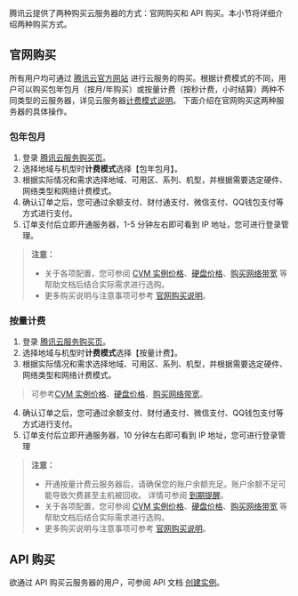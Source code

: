 腾讯云提供了两种购买云服务器的方式：官网购买和 API 购买。本小节将详细介绍两种购买方式。

## 官网购买

所有用户均可通过 [腾讯云官方网站](http://manage.qcloud.com/shoppingcart/shop.php?tab=cvm) 进行云服务的购买。根据计费模式的不同，用户可以购买包年包月（按月/年购买）或按量计费（按秒计费，小时结算）两种不同类型的云服务器，详见云服务器[计费模式说明](https://www.qcloud.com/doc/product/213/%E8%AE%A1%E8%B4%B9%E6%A8%A1%E5%BC%8F%E8%AF%B4%E6%98%8E)。
下面介绍在官网购买这两种服务器的具体操作。

### 包年包月
1. 登录 [腾讯云服务购买页](http://manage.qcloud.com/shoppingcart/shop.php?tab=cvm)。
2. 选择地域与机型时**计费模式**选择【包年包月】。
3. 根据实际情况和需求选择地域、可用区、系列、机型，并根据需要选定硬件、网络类型和网络计费模式。
4. 确认订单之后，您可通过余额支付、财付通支付、微信支付、QQ钱包支付等方式进行支付。
5. 订单支付后立即开通服务器，1-5 分钟左右即可看到 IP 地址，您可进行登录管理。
>**注意：**
>- 关于各项配置，您可参阅 [CVM 实例价格](https://www.qcloud.com/document/product/213/2176)、[硬盘价格](https://www.qcloud.com/document/product/213/2255)、[购买网络带宽](https://www.qcloud.com/document/product/213/509) 等帮助文档后结合实际需求进行选购。
>- 更多购买说明与注意事项可参考 [官网购买说明](https://www.qcloud.com/doc/product/213/6998)。

### 按量计费
 
1. 登录 [腾讯云服务购买页](http://manage.qcloud.com/shoppingcart/shop.php?tab=cvm)。
2. 选择地域与机型时**计费模式**选择【按量计费】。
3. 根据实际情况和需求选择地域、可用区、系列、机型，并根据需要选定硬件、网络类型和网络计费模式。
>可参考[CVM 实例价格](https://www.qcloud.com/document/product/213/2176)、[硬盘价格](https://www.qcloud.com/document/product/213/2255)、[购买网络带宽](https://www.qcloud.com/document/product/213/509)。
4. 确认订单之后，您可通过余额支付、财付通支付、微信支付、QQ钱包支付等方式进行支付。
5. 订单支付后立即开通服务器，10 分钟左右即可看到 IP 地址，您可进行登录管理
>**注意：**
>- 开通按量计费云服务器后，请确保您的账户余额充足。账户余额不足可能导致欠费甚至主机被回收。
>详情可参阅 [到期提醒](https://www.qcloud.com/document/product/213/2181)。
>- 关于各项配置，您可参阅 [CVM 实例价格](https://www.qcloud.com/document/product/213/2176)、[硬盘价格](https://www.qcloud.com/document/product/213/2255)、[购买网络带宽](https://www.qcloud.com/document/product/213/509) 等帮助文档后结合实际需求进行选购。
>- 更多购买说明与注意事项可参考 [官网购买说明](https://www.qcloud.com/doc/product/213/6998)。

## API 购买
欲通过 API 购买云服务器的用户，可参阅 API 文档 [创建实例](https://www.qcloud.com/document/api/213/9384)。

